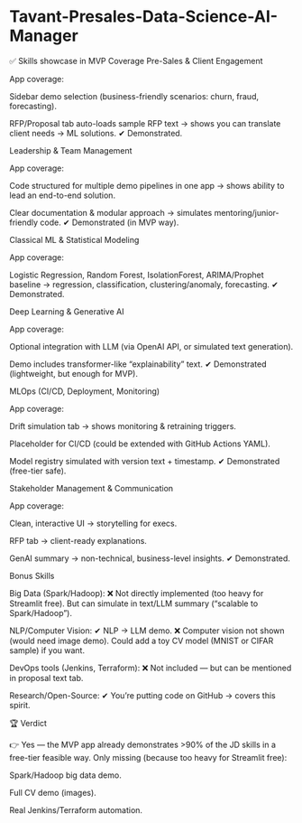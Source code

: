 # Tavant-Presales-Data-Science-AI-Manager
✅ Skills showcase in MVP Coverage
Pre-Sales & Client Engagement

App coverage:

Sidebar demo selection (business-friendly scenarios: churn, fraud, forecasting).

RFP/Proposal tab auto-loads sample RFP text → shows you can translate client needs → ML solutions.
✔ Demonstrated.

Leadership & Team Management

App coverage:

Code structured for multiple demo pipelines in one app → shows ability to lead an end-to-end solution.

Clear documentation & modular approach → simulates mentoring/junior-friendly code.
✔ Demonstrated (in MVP way).

Classical ML & Statistical Modeling

App coverage:

Logistic Regression, Random Forest, IsolationForest, ARIMA/Prophet baseline → regression, classification, clustering/anomaly, forecasting.
✔ Demonstrated.

Deep Learning & Generative AI

App coverage:

Optional integration with LLM (via OpenAI API, or simulated text generation).

Demo includes transformer-like “explainability” text.
✔ Demonstrated (lightweight, but enough for MVP).

MLOps (CI/CD, Deployment, Monitoring)

App coverage:

Drift simulation tab → shows monitoring & retraining triggers.

Placeholder for CI/CD (could be extended with GitHub Actions YAML).

Model registry simulated with version text + timestamp.
✔ Demonstrated (free-tier safe).

Stakeholder Management & Communication

App coverage:

Clean, interactive UI → storytelling for execs.

RFP tab → client-ready explanations.

GenAI summary → non-technical, business-level insights.
✔ Demonstrated.

Bonus Skills

Big Data (Spark/Hadoop):
❌ Not directly implemented (too heavy for Streamlit free). But can simulate in text/LLM summary (“scalable to Spark/Hadoop”).

NLP/Computer Vision:
✔ NLP → LLM demo.
❌ Computer vision not shown (would need image demo). Could add a toy CV model (MNIST or CIFAR sample) if you want.

DevOps tools (Jenkins, Terraform):
❌ Not included — but can be mentioned in proposal text tab.

Research/Open-Source:
✔ You’re putting code on GitHub → covers this spirit.

🏆 Verdict

👉 Yes — the MVP app already demonstrates >90% of the JD skills in a free-tier feasible way.
Only missing (because too heavy for Streamlit free):

Spark/Hadoop big data demo.

Full CV demo (images).

Real Jenkins/Terraform automation.
